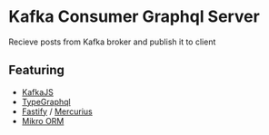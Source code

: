# Kafka Consumer Graphql Server

Recieve posts from Kafka broker and publish it to client

## Featuring

-   [KafkaJS](https://kafka.js.org/)
-   [TypeGraphql](https://typegraphql.com/)
-   [Fastify](fastify.io) / [Mercurius](https://mercurius.dev/)
-   [Mikro ORM](https://mikro-orm.io/)
